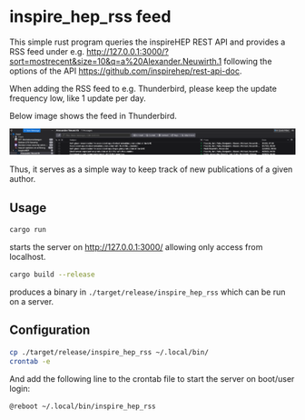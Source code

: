 # inspire_hep_rss feed

This simple rust program queries the inspireHEP REST API and provides a RSS feed under e.g. http://127.0.0.1:3000/?sort=mostrecent&size=10&q=a%20Alexander.Neuwirth.1 following the options of the API https://github.com/inspirehep/rest-api-doc.

When adding the RSS feed to e.g. Thunderbird, please keep the update frequency low, like 1 update per day.

Below image shows the feed in Thunderbird.

![Thunderbird](./img/view.png)

Thus, it serves as a simple way to keep track of new publications of a given author.

## Usage

```bash
cargo run
```

starts the server on http://127.0.0.1:3000/ allowing only access from localhost.

```bash
cargo build --release
```

produces a binary in `./target/release/inspire_hep_rss` which can be run on a server.

## Configuration

```bash
cp ./target/release/inspire_hep_rss ~/.local/bin/
crontab -e
```

And add the following line to the crontab file to start the server on boot/user login:

```
@reboot ~/.local/bin/inspire_hep_rss
```
